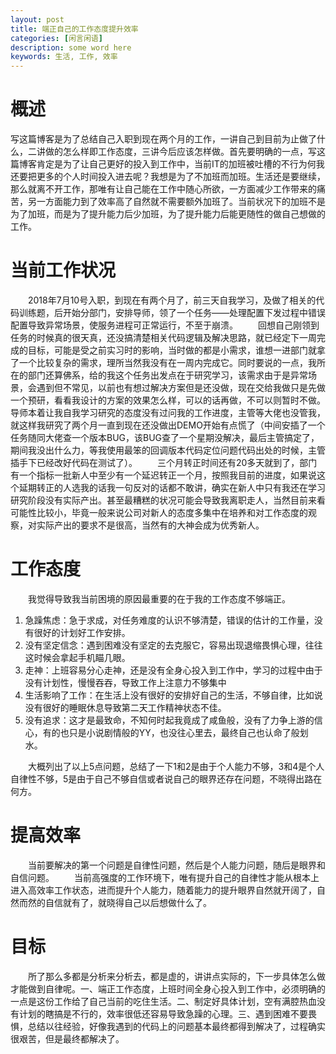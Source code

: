```yaml
---
layout: post
title: 端正自己的工作态度提升效率
categories: [闲言闲语]
description: some word here
keywords: 生活, 工作, 效率
---
```


# 概述
写这篇博客是为了总结自己入职到现在两个月的工作，一讲自己到目前为止做了什么，二讲做的怎么样即工作态度，三讲今后应该怎样做。首先要明确的一点，写这篇博客肯定是为了让自己更好的投入到工作中，当前IT的加班被吐槽的不行为何我还要把更多的个人时间投入进去呢？我想是为了不加班而加班。生活还是要继续，那么就离不开工作，那唯有让自己能在工作中随心所欲，一方面减少工作带来的痛苦，另一方面能力到了效率高了自然就不需要额外加班了。当前状况下的加班不是为了加班，而是为了提升能力后少加班，为了提升能力后能更随性的做自己想做的工作。

# 当前工作状况
&emsp;&emsp;2018年7月10号入职，到现在有两个月了，前三天自我学习，及做了相关的代码训练题，后开始分部门，安排导师，领了一个任务——处理配置下发过程中错误配置导致异常场景，使服务进程可正常运行，不至于崩溃。
&emsp;&emsp;回想自己刚领到任务的时候真的很天真，还没搞清楚相关代码逻辑及解决思路，就已经定下一周完成的目标，可能是受之前实习时的影响，当时做的都是小需求，谁想一进部门就拿了一个比较复杂的需求，理所当然我没有在一周内完成它。同时要说的一点，我所在的部门还算佛系，给的我这个任务出发点在于研究学习，该需求由于是异常场景，会遇到但不常见，以前也有想过解决方案但是还没做，现在交给我做只是先做一个预研，看看我设计的方案的效果怎么样，可以的话再做，不可以则暂时不做。导师本着让我自我学习研究的态度没有过问我的工作进度，主管等大佬也没管我，就这样我研究了两个月一直到现在还没做出DEMO开始有点慌了（中间安插了一个任务随同大佬查一个版本BUG，该BUG查了一个星期没解决，最后主管搞定了，期间我没出什么力，等我使用最笨的回调版本代码定位问题代码出处的时候，主管插手下已经改好代码在测试了）。
&emsp;&emsp;三个月转正时间还有20多天就到了，部门有一个指标一批新人中至少有一个延迟转正一个月，按照我目前的进度，如果说这个延期转正的人选我的话我一句反对的话都不敢讲，确实在新人中只有我还在学习研究阶段没有实际产出。甚至最糟糕的状况可能会导致我离职走人，当然目前来看可能性比较小，毕竟一般来说公司对新人的态度多集中在培养和对工作态度的观察，对实际产出的要求不是很高，当然有的大神会成为优秀新人。

# 工作态度
&emsp;&emsp;我觉得导致我当前困境的原因最重要的在于我的工作态度不够端正。
1. 急躁焦虑：急于求成，对任务难度的认识不够清楚，错误的估计的工作量，没有很好的计划好工作安排。
2. 没有坚定信念：遇到困难没有坚定的去克服它，容易出现退缩畏惧心理，往往这时候会拿起手机瞄几眼。
3. 走神：上班容易分心走神，还是没有全身心投入到工作中，学习的过程中由于没有计划性，慢慢吞吞，导致工作上注意力不够集中
4. 生活影响了工作：在生活上没有很好的安排好自己的生活，不够自律，比如说没有很好的睡眠休息导致第二天工作精神状态不佳。
5. 没有追求：这才是最致命，不知何时起我竟成了咸鱼般，没有了力争上游的信心，有的也只是小说剧情般的YY，也没往心里去，最终自己也认命了般划水。

&emsp;&emsp;大概列出了以上5点问题，总结了一下1和2是由于个人能力不够，3和4是个人自律性不够，5是由于自己不够自信或者说自己的眼界还存在问题，不晓得出路在何方。

# 提高效率
&emsp;&emsp;当前要解决的第一个问题是自律性问题，然后是个人能力问题，随后是眼界和自信问题。
&emsp;&emsp;当前高强度的工作环境下，唯有提升自己的自律性才能从根本上进入高效率工作状态，进而提升个人能力，随着能力的提升眼界自然就开阔了，自然而然的自信就有了，就晓得自己以后想做什么了。
# 目标
&emsp;&emsp;所了那么多都是分析来分析去，都是虚的，讲讲点实际的，下一步具体怎么做才能做到自律呢。一、端正工作态度，上班时间全身心投入到工作中，必须明确的一点是这份工作给了自己当前的吃住生活。二、制定好具体计划，空有满腔热血没有计划的瞎搞是不行的，效率很低还容易导致急躁的心理。三、遇到困难不要畏惧，总结以往经验，好像我遇到的代码上的问题基本最终都得到解决了，过程确实很艰苦，但是最终都解决了。

